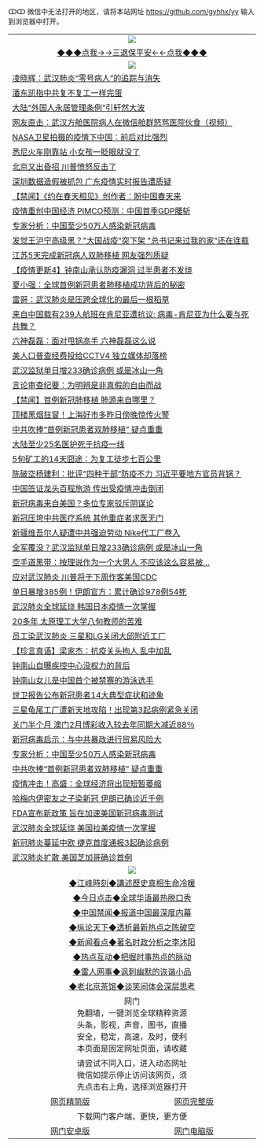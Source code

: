 ↀↀ 微信中无法打开的地区，请将本站网址 https://github.com/gyhhx/yy 输入到浏览器中打开。 

 <table>
  <tr>
    <td colspan="2" align=center><img src="https://github.com/gyhhx/image-upload/blob/master/3t%20(1).jpg"></td>
 </tr>
 <tr><td colspan="2" align="center"><a href="https://xball.casa/oo.aspx?name=ogQuit&key=eqxowaguscvmxdgc&from=yy">◆◆◆点我→→三退保平安←←点我◆◆◆</a></td></tr>
  <tr>
    <td colspan="2" align=center><img src="https://cdn.jsdelivr.net/gh/gyoupiodf/im1/%E7%BD%91%E9%97%A8%E6%96%B0%E9%97%BB1.jpg"></td>
 </tr>
<tr><td colspan="2" align="left"><a href="https://xball.casa/oo.aspx?name=c1137751&key=eqxowaguscvmxdgc&from=yy">凌晓辉：武汉肺炎“零号病人”的追踪与消失</a></td></tr>
<tr><td colspan="2" align="left"><a href="https://xball.casa/oo.aspx?name=c1137813&key=eqxowaguscvmxdgc&from=yy">潘东凯指中共复不复工一样完蛋</a></td></tr>
<tr><td colspan="2" align="left"><a href="https://xball.casa/oo.aspx?name=c1137807&key=eqxowaguscvmxdgc&from=yy">大陆“外国人永居管理条例”引轩然大波</a></td></tr>
<tr><td colspan="2" align="left"><a href="https://xball.casa/oo.aspx?name=c1137781&key=eqxowaguscvmxdgc&from=yy">网友直击：武汉方舱医院病人在微信舱群怒骂医院伙食（视频）</a></td></tr>
<tr><td colspan="2" align="left"><a href="https://xball.casa/oo.aspx?name=c1137820&key=eqxowaguscvmxdgc&from=yy">NASA卫星拍摄的疫情下中国：前后对比强烈</a></td></tr>
<tr><td colspan="2" align="left"><a href="https://xball.casa/oo.aspx?name=c1137819&key=eqxowaguscvmxdgc&from=yy">悉尼火车刚靠站 小女孩一眨眼就没了</a></td></tr>
<tr><td colspan="2" align="left"><a href="https://xball.casa/oo.aspx?name=c1137841&key=eqxowaguscvmxdgc&from=yy">北京又出昏招 川普愤怒反击了</a></td></tr>
<tr><td colspan="2" align="left"><a href="https://xball.casa/oo.aspx?name=c1137825&key=eqxowaguscvmxdgc&from=yy">深圳数据造假被抓包 广东疫情实时报告遭质疑</a></td></tr>
<tr><td colspan="2" align="left"><a href="https://xball.casa/oo.aspx?name=c1137811&key=eqxowaguscvmxdgc&from=yy">【禁闻】《约在春天相见》创作者：盼中国春天来</a></td></tr>
<tr><td colspan="2" align="left"><a href="https://xball.casa/oo.aspx?name=c1137770&key=eqxowaguscvmxdgc&from=yy">疫情重创中国经济 PIMCO预测：中国首季GDP腰斩</a></td></tr>
<tr><td colspan="2" align="left"><a href="https://xball.casa/oo.aspx?name=c1137810&key=eqxowaguscvmxdgc&from=yy">专家分析：中国至少50万人感染新冠病毒</a></td></tr>
<tr><td colspan="2" align="left"><a href="https://xball.casa/oo.aspx?name=c1137840&key=eqxowaguscvmxdgc&from=yy">发觉王沪宁高级黑？&quot;大国战疫&quot;突下架 &quot;总书记来过我的家&quot;还在连载</a></td></tr>
<tr><td colspan="2" align="left"><a href="https://xball.casa/oo.aspx?name=c1137782&key=eqxowaguscvmxdgc&from=yy">江苏5天完成新冠病人双肺移植 网友强烈质疑</a></td></tr>
<tr><td colspan="2" align="left"><a href="https://xball.casa/oo.aspx?name=c1135350&key=eqxowaguscvmxdgc&from=yy">【疫情更新4】钟南山承认防疫漏洞 过半患者不发烧</a></td></tr>
<tr><td colspan="2" align="left"><a href="https://xball.casa/oo.aspx?name=c1137812&key=eqxowaguscvmxdgc&from=yy">夏小强：全球首例新冠患者肺移植成功背后的秘密</a></td></tr>
<tr><td colspan="2" align="left"><a href="https://xball.casa/oo.aspx?name=c1137822&key=eqxowaguscvmxdgc&from=yy">雷哥：武汉肺炎是压跨全球化的最后一根稻草</a></td></tr>
<tr><td colspan="2" align="left"><a href="https://xball.casa/oo.aspx?name=c1137797&key=eqxowaguscvmxdgc&from=yy">来自中国载有239人航班在肯尼亚遭抗议: 病毒-肯尼亚为什么要与死共舞？</a></td></tr>
<tr><td colspan="2" align="left"><a href="https://xball.casa/oo.aspx?name=c1137821&key=eqxowaguscvmxdgc&from=yy">六神磊磊：面对甩锅高手 六神磊磊这么说</a></td></tr>
<tr><td colspan="2" align="left"><a href="https://xball.casa/oo.aspx?name=c1137817&key=eqxowaguscvmxdgc&from=yy">美人口普查经费投给CCTV4 独立媒体却落榜</a></td></tr>
<tr><td colspan="2" align="left"><a href="https://xball.casa/oo.aspx?name=c1137779&key=eqxowaguscvmxdgc&from=yy">武汉监狱单日增233确诊病例 或是冰山一角</a></td></tr>
<tr><td colspan="2" align="left"><a href="https://xball.casa/oo.aspx?name=c1137823&key=eqxowaguscvmxdgc&from=yy">言论审查纪要：为明辨是非真假的自由而战</a></td></tr>
<tr><td colspan="2" align="left"><a href="https://xball.casa/oo.aspx?name=c1137826&key=eqxowaguscvmxdgc&from=yy">【禁闻】首例新冠肺移植 肺源来自哪里？</a></td></tr>
<tr><td colspan="2" align="left"><a href="https://xball.casa/oo.aspx?name=c1137774&key=eqxowaguscvmxdgc&from=yy">顶楼黑烟狂冒！上海好市多昨日傍晚惊传火警</a></td></tr>
<tr><td colspan="2" align="left"><a href="https://xball.casa/oo.aspx?name=c1137816&key=eqxowaguscvmxdgc&from=yy">中共吹捧“首例新冠患者双肺移植” 疑点重重</a></td></tr>
<tr><td colspan="2" align="left"><a href="https://xball.casa/oo.aspx?name=c1137809&key=eqxowaguscvmxdgc&from=yy">大陆至少25名医护死于抗疫一线</a></td></tr>
<tr><td colspan="2" align="left"><a href="https://xball.casa/oo.aspx?name=c1137818&key=eqxowaguscvmxdgc&from=yy">5旬矿工的14天囧途：为复工徒步七百公里</a></td></tr>
<tr><td colspan="2" align="left"><a href="https://xball.casa/oo.aspx?name=c1137842&key=eqxowaguscvmxdgc&from=yy">陈破空杨建利：批评“四种干部”防疫不力 习近平要地方官员背锅？</a></td></tr>
<tr><td colspan="2" align="left"><a href="https://xball.casa/oo.aspx?name=c1137780&key=eqxowaguscvmxdgc&from=yy">中国签证龙头百程旅游 传出受疫情冲击倒闭</a></td></tr>
<tr><td colspan="2" align="left"><a href="https://xball.casa/oo.aspx?name=c1137830&key=eqxowaguscvmxdgc&from=yy">新冠病毒来自美国？多位专家驳斥阴谋论</a></td></tr>
<tr><td colspan="2" align="left"><a href="https://xball.casa/oo.aspx?name=c1137798&key=eqxowaguscvmxdgc&from=yy">新冠压垮中共医疗系统 其他重症者求医无门</a></td></tr>
<tr><td colspan="2" align="left"><a href="https://xball.casa/oo.aspx?name=c1137803&key=eqxowaguscvmxdgc&from=yy">新疆维吾尔人疑遭中共强迫劳动 Nike代工厂卷入</a></td></tr>
<tr><td colspan="2" align="left"><a href="https://xball.casa/oo.aspx?name=c1137835&key=eqxowaguscvmxdgc&from=yy">全军覆没？武汉监狱单日增233确诊病例 或是冰山一角</a></td></tr>
<tr><td colspan="2" align="left"><a href="https://xball.casa/oo.aspx?name=c1137839&key=eqxowaguscvmxdgc&from=yy">空手道黑带：按理说作为一个大男人 不应该这么容易被…</a></td></tr>
<tr><td colspan="2" align="left"><a href="https://xball.casa/oo.aspx?name=c1137806&key=eqxowaguscvmxdgc&from=yy">应对武汉肺炎 川普将于下周作客美国CDC</a></td></tr>
<tr><td colspan="2" align="left"><a href="https://xball.casa/oo.aspx?name=c1137795&key=eqxowaguscvmxdgc&from=yy">单日暴增385例！伊朗官方：累计确诊978例54死</a></td></tr>
<tr><td colspan="2" align="left"><a href="https://xball.casa/oo.aspx?name=c1137793&key=eqxowaguscvmxdgc&from=yy">武汉肺炎全球延烧 韩国日本疫情一次掌握</a></td></tr>
<tr><td colspan="2" align="left"><a href="https://xball.casa/oo.aspx?name=c1137815&key=eqxowaguscvmxdgc&from=yy">20多年 太原理工大学八旬教师的苦难</a></td></tr>
<tr><td colspan="2" align="left"><a href="https://xball.casa/oo.aspx?name=c1137805&key=eqxowaguscvmxdgc&from=yy">员工染武汉肺炎 三星和LG关闭大邱附近工厂</a></td></tr>
<tr><td colspan="2" align="left"><a href="https://xball.casa/oo.aspx?name=c1137778&key=eqxowaguscvmxdgc&from=yy">【珍言真语】梁家杰：抗疫关头拘人 乱中加乱</a></td></tr>
<tr><td colspan="2" align="left"><a href="https://xball.casa/oo.aspx?name=c1137837&key=eqxowaguscvmxdgc&from=yy">钟南山自曝疾控中心没权力的背后</a></td></tr>
<tr><td colspan="2" align="left"><a href="https://xball.casa/oo.aspx?name=c1137831&key=eqxowaguscvmxdgc&from=yy">钟南山女儿是中国首个被禁赛的游泳选手</a></td></tr>
<tr><td colspan="2" align="left"><a href="https://xball.casa/oo.aspx?name=c1137804&key=eqxowaguscvmxdgc&from=yy">世卫报告公布新冠患者14大典型症状和迹象</a></td></tr>
<tr><td colspan="2" align="left"><a href="https://xball.casa/oo.aspx?name=c1137773&key=eqxowaguscvmxdgc&from=yy">三星龟尾工厂遭新天地攻陷！出现第3起病例紧急关闭</a></td></tr>
<tr><td colspan="2" align="left"><a href="https://xball.casa/oo.aspx?name=c1137777&key=eqxowaguscvmxdgc&from=yy">关门半个月 澳门2月博彩收入较去年同期大减近88％</a></td></tr>
<tr><td colspan="2" align="left"><a href="https://xball.casa/oo.aspx?name=c1137829&key=eqxowaguscvmxdgc&from=yy">新冠病毒启示：与中共暴政进行贸易风险大</a></td></tr>
<tr><td colspan="2" align="left"><a href="https://xball.casa/oo.aspx?name=c1137834&key=eqxowaguscvmxdgc&from=yy">专家分析：中国至少50万人感染新冠病毒</a></td></tr>
<tr><td colspan="2" align="left"><a href="https://xball.casa/oo.aspx?name=c1137838&key=eqxowaguscvmxdgc&from=yy">中共吹捧“首例新冠患者双肺移植” 疑点重重</a></td></tr>
<tr><td colspan="2" align="left"><a href="https://xball.casa/oo.aspx?name=c1137772&key=eqxowaguscvmxdgc&from=yy">疫情冲击！高盛：全球经济将出现短暂萎缩</a></td></tr>
<tr><td colspan="2" align="left"><a href="https://xball.casa/oo.aspx?name=c1137836&key=eqxowaguscvmxdgc&from=yy">哈梅内伊密友之子染新冠 伊朗已确诊近千例</a></td></tr>
<tr><td colspan="2" align="left"><a href="https://xball.casa/oo.aspx?name=c1137799&key=eqxowaguscvmxdgc&from=yy">FDA宣布新政策 旨在加速美国新冠病毒测试</a></td></tr>
<tr><td colspan="2" align="left"><a href="https://xball.casa/oo.aspx?name=c1137792&key=eqxowaguscvmxdgc&from=yy">武汉肺炎全球延烧 美国拉美疫情一次掌握</a></td></tr>
<tr><td colspan="2" align="left"><a href="https://xball.casa/oo.aspx?name=c1137802&key=eqxowaguscvmxdgc&from=yy">新冠肺炎蔓延中欧 捷克首度通报3起确诊病例</a></td></tr>
<tr><td colspan="2" align="left"><a href="https://xball.casa/oo.aspx?name=c1137769&key=eqxowaguscvmxdgc&from=yy">武汉肺炎扩散 美国芝加哥确诊首例</a></td></tr>
 
 <tr>
   <td colspan="2" align=center><img src="https://cdn.jsdelivr.net/gh/gyoupiodf/im1/jf-1.jpg"></td>
  </tr>
   <tr>
   <td colspan="2" align=center> 
<a href="https://xball.casa/oo.aspx?name=c922850&key=eqxowaguscvmxdgc&from=yy&tag=9877">◆江峰時刻◆講述歷史真相生命冷暖</a><br/>
    </td>
  </tr>
   <tr>
   <td colspan="2" align=center> 
<a href="https://xball.casa/oo.aspx?name=c816850&key=eqxowaguscvmxdgc&from=yy&tag=9877">◆今日点击◆全球华语最热脱口秀</a><br/>
    </td>
  </tr>
  <tr>
  <td colspan="2" align=center>
<a href="https://xball.casa/oo.aspx?name=c816860&key=eqxowaguscvmxdgc&from=yy&tag=99733110">◆中国禁闻◆报道中国最深度内幕</a><br/>
   </tr>
  <tr>
     <td colspan="2" align=center>
<a href="https://xball.casa/oo.aspx?name=c816855&key=eqxowaguscvmxdgc&from=yy&tag=997110">◆纵论天下◆透析最新热点之陈破空</a><br/>
   </tr>
   <tr>
      <td colspan="2" align=center>
<a href="https://xball.casa/oo.aspx?name=c838308&key=eqxowaguscvmxdgc&from=yy&tag=9973110">◆新闻看点◆著名时政分析之李沐阳</a><br/>
   </tr>
   <tr>
     <td colspan="2" align=center>
<a href="https://xball.casa/oo.aspx?name=c816852&key=eqxowaguscvmxdgc&from=yy&tag=9733110">◆热点互动◆把握时事热点的脉动</a><br/>
   </tr>
   <tr>
      <td colspan="2" align=center>
<a href="https://xball.casa/oo.aspx?name=c816694&key=eqxowaguscvmxdgc&from=yy&tag=93310">◆雷人网事◆讽刺幽默的诙谐小品</a><br/>
   </tr>
   <tr>
    <td colspan="2" align=center>
<a href="https://xball.casa/oo.aspx?name=c816650&key=eqxowaguscvmxdgc&from=yy&tag=9973110">◆老北京茶馆◆谈笑间体会深层思考</a><br/>
   </tr>
<tr>
    <td colspan="2" align="center">网门<br/>免翻墙，一键浏览全球精粹资源<br/>头条，影视，声音，图书，直播<br/>安全，稳定，高速，及时，便利<br/>本页面是固定网址页面，请收藏</td>
  <tr>
  <tr>
    <td colspan="2" align="center">请尝试不同入口，进入动态网址<br/>微信如提示停止访问该网页，须<br/>先点击右上角，选择浏览器打开</td>
  <tr>  
  <tr>
    <td align="center"><a href="https://gitcdn.xyz/repo/otiny/up/master/show002.htm">网页精简版</a></td>
    <td align="center"><a href="https://gitcdn.xyz/repo/otiny/up/master/show001.htm">网页完整版</a></td>
  </tr>
  <tr>
    <td colspan="2" align="center">下载网门客户端，更快，更方便</td>
  <tr>
  <tr>
    <td align="center"><a href="https://raw.githubusercontent.com/opipe/up/master/oGatea.apk">网门安卓版</a></td>
    <td align="center"><a href="https://raw.githubusercontent.com/opipe/up/master/oGate.zip">网门电脑版</a></td>
  </tr>

</table>

